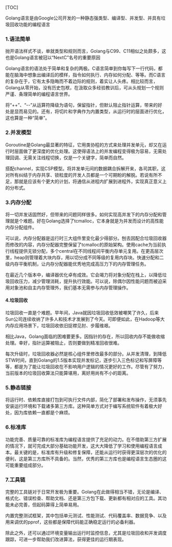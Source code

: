 [TOC]

Golang语言是由Google公司开发的一种静态强类型、编译型、并发型、并具有垃圾回收功能的编程语言

### 1.语法简单

抛开语法样式不谈，单就类型和规则而言，Golang与C99、C11相似之处颇多，这也是Golang语言被冠以“NextC”名号的重要原因

Golang语言的语法处于简单和复杂的两极。C语言简单到你每写下一行代码，都能在脑海中想象出编译后的模样，指令如何执行、内存如何分配、等等。而C语言的复杂在于，它有太多隐晦而不着边际的规则，着实让人头疼。相比较而言，Golang从零开始，没有历史包袱，在汲取众多经验教训后，可从头规划一个规则严谨、条理简单的编程语言世界。

将“++”、“--”从运算符降级为语句，保留指针，但默认阻止指针运算，带来的好处是显而易见的。还有，将切片和字典作为内置类型，从运行时的层面进行优化，这也算是一种“简单”。

### 2.并发模型

Goroutine是Golang最显著的特征，它用类协程的方式来处理并发单元，却又在运行时层面做了更深度的优化处理。这使得语法上的并发编程变得极为容易，无需处理回调、无需关注线程切换，仅是一个关键字，简单而自然。

搭配channel，实现CSP模型。将并发单元间的数据耦合拆解开来，各司其职，这对所有纠结于内存共享、锁粒度的开发人员都是一个可期盼的解脱。若说有所不足，那就是应该有个更大的计划，将通信从进程内扩展到进程外，实现真正意义上的分布式。

### 3.内存分配

将一切并发话固然好，但带来的问题同样很多。如何实现高并发下的内存分配和管理就是个难题。好在Golang选择了tcmalloc，它本身就是为并发而设计的高性能内存分配组件。

可以说，内存分配器是运行时三大组件里变化最少得部分。刨去因配合垃圾回收器而修改的内容，内存分配器完整保留了tcmalloc的原始架构。使用cache为当前执行线程提供无锁分配，多个central在不同线程间平衡内存单元复用。在更高层次里，heap则管理着大块内存，用以切分成不同等级的复用内存块。快速分配和二级内存平衡机制，让内存分配器能优秀地完成高压力下的内存管理任务。

在最近几个版本中，编译器优化卓有成效。它会竭力将对象分配在栈上，以降低垃圾回收压力，减少管理消耗，提升执行效能。可以说，除偶尔因性能问题而被迫采用对象池和自主内存管理外，我们基本无需参与内存管理操作。

#### 4.垃圾回收

垃圾回收一直是个难题。早年间，Java就因垃圾回收低效被嘲笑了许久，后来Sun公司连续收纳了许多人和技术才发展到了今天。可即便如此，在Hadoop等大内存应用场景下，垃圾回收依旧捉襟见肘、步履维艰。

相比Java，Golang面临的困难要更多。因指针的存在，所以回收内存不能做收缩处理。幸好，指针运算被阻止，否则要做到精准回收很难。

每次升级时，垃圾回收器必然是核心组件里修改最多的部分。从并发清理，到降低STW时间，直到Golang的1.5版本实现并发标记，逐步引入三色标记和写屏障等等，都是为了能让垃圾回收在不影响用户逻辑的情况更好的工作。尽管有了努力，当前版本的垃圾回收算法只能算堪用，离好用尚有不小的距离。

### 5.静态链接

将运行时、依赖库直接打包到可执行文件内部，简化了部署和发布操作，无须事先安装运行环境和下载诸多第三方库。这种简单方式对于编写系统软件有着极大好处，因为库依赖一直都是个麻烦。

### 6.标准库

功能完善、质量可靠的标准库为编程语言提供了充足的动力。在不借助第三方扩展的情况下，就可完成大部分基础功能开发，这大大降低了学习和使用编程语言成本。最关键的是，标准库有升级和修复保障，还能从运行时获得更深层次的优化的便利，这是第三方库所不具备的。当然，优秀的第三方库也是编程语言生态圈的这可能重要组成部分。

### 7.工具链

完整的工具链对于日常开发极为重要。Golang在此做得相当不错，无论是编译、格式化、错误检查、帮助文档、还是第三方包下载、更新都有相对应的工具。其功能未必完善，但起码算得上简单易用。

内置完整测试框架，其中包括单元测试、性能测试、代码覆盖率、数据竞争、以及用来调优的pprof，这些都是保障代码能正确稳定运行的必备利器。

除此之外，还可以通过环境变量输出运行时监控信息，尤其是垃圾回收和并发调度跟踪，可进一步帮助我们改进算法，获得更佳的运行期表现。